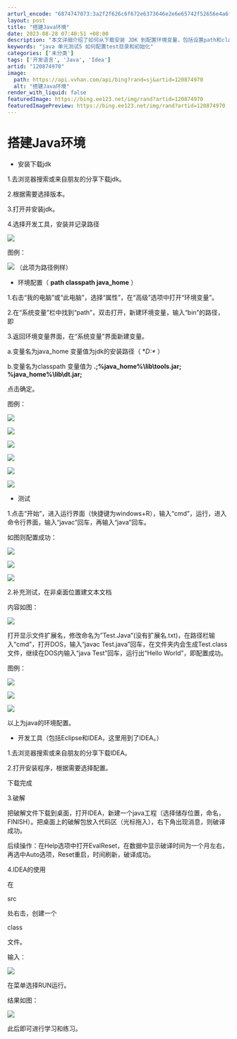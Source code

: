 ```yaml
---
arturl_encode: "6874747073:3a2f2f626c6f672e6373646e2e6e65742f52656e4a6f75722f:61727469636c652f64657461696c732f313230383734393730"
layout: post
title: "搭建Java环境"
date: 2023-08-28 07:40:51 +08:00
description: "本文详细介绍了如何从下载安装 JDK 到配置环境变量，包括设置path和classpath，以及使用"
keywords: "java 单元测试5 如何配置test目录和初始化"
categories: ['未分类']
tags: ['开发语言', 'Java', 'Idea']
artid: "120874970"
image:
  path: https://api.vvhan.com/api/bing?rand=sj&artid=120874970
  alt: "搭建Java环境"
render_with_liquid: false
featuredImage: https://bing.ee123.net/img/rand?artid=120874970
featuredImagePreview: https://bing.ee123.net/img/rand?artid=120874970
---
```


# 搭建Java环境

* 安装下载jdk

1.去浏览器搜索或来自朋友的分享下载jdk。

2.根据需要选择版本。

3.打开并安装jdk。

4.选择开发工具，安装并记录路径

![](https://i-blog.csdnimg.cn/blog_migrate/e1c53c03292ca01fbe1d2edbd24f04e1.png)

图例：

![](https://i-blog.csdnimg.cn/blog_migrate/8574a7057d00e9c599b8834bd0f91ef8.png)
（此项为路径例样）

* 环境配置（
  **path classpath java\_home**
  ）

1.右击“我的电脑”或“此电脑”，选择“属性”，在“高级”选项中打开“环境变量”。

2.在“系统变量”栏中找到“path”，双击打开，新建环境变量，输入“bin”的路径，即

3.返回环境变量界面，在“系统变量”界面新建变量。

a.变量名为java\_home 变量值为jdk的安装路径（
**D:\**
）

b.变量名为classpath 变量值为
**.;%java\_home%\lib\tools.jar; %java\_home%\lib\dt.jar;**

点击确定。

图例：

![](https://i-blog.csdnimg.cn/blog_migrate/4405a041113c4a101571e0c91ab64928.png)

![](https://i-blog.csdnimg.cn/blog_migrate/3050ed2cc32c845349bb4c2f9e768a0c.png)

![](https://i-blog.csdnimg.cn/blog_migrate/1d29fbe6508829a44a6bb1d83e811da9.png)

![](https://i-blog.csdnimg.cn/blog_migrate/3b998802c987b55e1455bbfb62da31fb.png)

![](https://i-blog.csdnimg.cn/blog_migrate/32a5d3af4fbade5a0b5255e594bdfdca.png)

![](https://i-blog.csdnimg.cn/blog_migrate/0e672557613e4471a3b80d923bc348aa.png)

* 测试

1.点击“开始”，进入运行界面（快捷键为windows+R），输入“cmd”，运行，进入命令行界面，输入“javac”回车，再输入“java”回车。

如图则配置成功：

![](https://i-blog.csdnimg.cn/blog_migrate/715cd8a88c8bdc256c2189fa17f9c305.png)

![](https://i-blog.csdnimg.cn/blog_migrate/55e915030eb337e8da1e0973618f02f7.png)

![](https://i-blog.csdnimg.cn/blog_migrate/0a64aada3c45e5ead4fe8ffee46f1c96.png)

2.补充测试，在非桌面位置建文本文档

内容如图：

![](https://i-blog.csdnimg.cn/blog_migrate/bf0a8c0a57e5b4c5bb1ac3cfe7d7f879.png)

打开显示文件扩展名，修改命名为”Test.Java”(没有扩展名.txt)，在路径栏输入“cmd”，打开DOS，输入“javac Test.java”回车，在文件夹内会生成Test.class文件，继续在DOS内输入“java Test”回车，运行出“Hello World”，即配置成功。

图例：

![](https://i-blog.csdnimg.cn/blog_migrate/487966a195b7b60a20158ce9d1cd3418.png)

![](https://i-blog.csdnimg.cn/blog_migrate/ee4becb2f3de616be460585cd5d7c54c.png)

![](https://i-blog.csdnimg.cn/blog_migrate/fe2e472cb35fa43fe82b0b9020569054.png)

以上为java的环境配置。

* 开发工具（包括Eclipse和IDEA，这里用到了IDEA。）

1.去浏览器搜索或来自朋友的分享下载IDEA。

2.打开安装程序，根据需要选择配置。

下载完成

3.破解

把破解文件下载到桌面，打开IDEA，新建一个java工程（选择储存位置，命名，FINISH）。把桌面上的破解包放入代码区（光标拖入），右下角出现消息，则破译成功。

后续操作：在Help选项中打开EvalReset，在数据中显示破译时间为一个月左右，再选中Auto选项，Reset重启，时间刷新，破译成功。

4.IDEA的使用

在


src


处右击，创建一个


class


文件。

输入：

![](https://i-blog.csdnimg.cn/blog_migrate/b0c55dfbe8c6971287c8dcd66cda3631.png)

在菜单选择RUN运行。

结果如图：

![](https://i-blog.csdnimg.cn/blog_migrate/dbc534fd141d90e250d324e23bf82de3.png)

此后即可进行学习和练习。